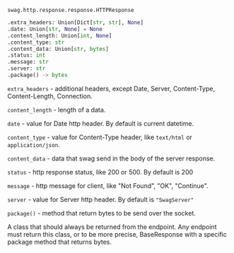 ``swag.http.response.response.HTTPResponse``
```python
.extra_headers: Union[Dict[str, str], None]
.date: Union[str, None] = None
.content_length: Union[int, None]
.content_type: str
.content_data: Union[str, bytes]
.status: int
.message: str
.server: str
.package() -> bytes
```

``extra_headers`` - additional headers, except Date, Server, Content-Type, Content-Length, Connection.

``content_length`` - length of a data.

``date`` - value for Date http header. By default is current datetime.

``content_type`` - value for Content-Type header, like ``text/html`` or ``application/json``.

``content_data`` - data that swag send in the body of the server response.

``status`` - http response status, like 200 or 500. By default is 200

``message`` - http message for client, like "Not Found", "OK", "Continue".

``server`` - value for Server http header. By default is ``"SwagServer"``

``package()`` - method that return bytes to be send over the socket.


A class that should always be returned from the endpoint.
Any endpoint must return this class, or to be more precise, 
BaseResponse with a specific package method that returns bytes.
